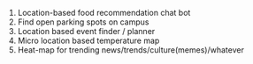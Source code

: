 1. Location-based food recommendation chat bot
1. Find open parking spots on campus
1. Location based event finder / planner
1. Micro location based temperature map
1. Heat-map for trending news/trends/culture(memes)/whatever
